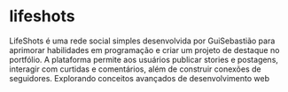 # lifeshots
LifeShots é uma rede social simples desenvolvida por GuiSebastião para aprimorar habilidades em programação e criar um projeto de destaque no portfólio. A plataforma permite aos usuários publicar stories e postagens, interagir com curtidas e comentários, além de construir conexões de seguidores. Explorando conceitos avançados de desenvolvimento web

